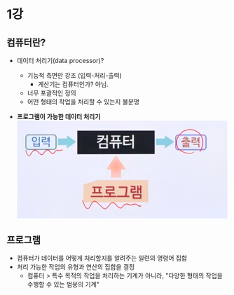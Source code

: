 # 1강

## 컴퓨터란?

- 데이터 처리기(data processor)?

  - 기능적 측면만 강조 (입력-처리-출력)
    - 계산기는 컴퓨터인가? 아님.
  - 너무 포괄적인 정의
  - 어떤 형태의 작업을 처리할 수 있는지 불분명

- **프로그램이 가능한 데이터 처리기**
  ![데이터 처리기](../../../attachments/2021-09-06-21-01-44.png)

## 프로그램

- 컴퓨터가 데이터를 어떻게 처리할지를 알려주는 일련의 명령어 집합
- 처리 가능한 작업의 유형과 연산의 집합을 결정
  - 컴퓨터 > 특수 목적의 작업을 처리하는 기계가 아니라, "다양한 형태의 작업을 수행할 수 있는 범용의 기계"

